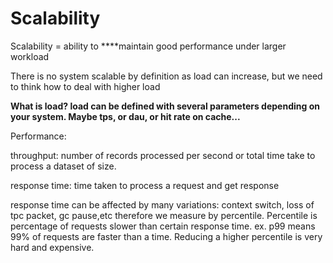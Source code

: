 # Scalability

Scalability = ability to ****maintain good performance under larger workload

There is no system scalable by definition as load can increase, but we need to think how to deal with higher load

**What is load? load can be defined with several parameters depending on your system. Maybe tps, or dau, or hit rate on cache...**

Performance:

throughput: number of records processed per second or total time take to process a dataset of size.

response time: time taken to process a request and get response

response time can be affected by many variations: context switch, loss of tpc packet,  gc pause,etc therefore we measure by percentile. Percentile is percentage of requests slower than certain response time. ex. p99 means 99% of requests are faster than a time. Reducing a higher percentile is very hard and expensive.



